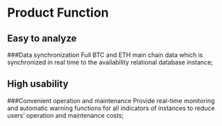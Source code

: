 # Product Function

## Easy to analyze

###Data synchronization
Full BTC and ETH main chain data which is synchronized in real time to the availability relational database instance;

## High usability

###Convenient operation and maintenance
Provide real-time monitoring and automatic warning functions for all indicators of instances to reduce users’ operation and maintenance costs;

